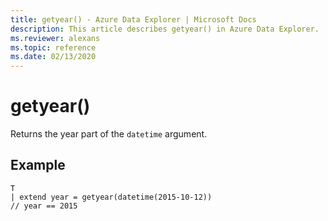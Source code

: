 ```yaml
---
title: getyear() - Azure Data Explorer | Microsoft Docs
description: This article describes getyear() in Azure Data Explorer.
ms.reviewer: alexans
ms.topic: reference
ms.date: 02/13/2020
---
```

# getyear()

Returns the year part of the `datetime` argument.

## Example

```kusto
T
| extend year = getyear(datetime(2015-10-12))
// year == 2015
```